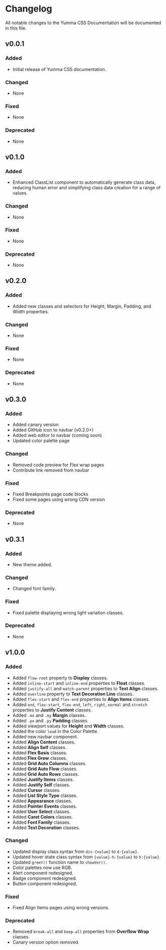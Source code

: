 # Changelog

All notable changes to the Yumma CSS Documentation will be documented in this file.

## v0.0.1

### Added

- Initial release of Yumma CSS documentation.

### Changed

- None

### Fixed

- None

### Deprecated

- None

## v0.1.0

### Added

- Enhanced ClassList component to automatically generate class data, reducing human error and simplifying class data creation for a range of values.

### Changed

- None

### Fixed

- None

### Deprecated

- None

## v0.2.0

### Added

- Added new classes and selectors for Height, Margin, Padding, and Width properties.

### Changed

- None

### Fixed

- None

### Deprecated

- None

## v0.3.0

### Added

- Added canary version
- Added GitHub icon to navbar (v0.2.0+)
- Added web editor to navbar (coming soon)
- Updated color palette page

### Changed

- Removed code preview for Flex wrap pages
- Contribute link removed from navbar

### Fixed

- Fixed Breakpoints page code blocks
- Fixed some pages using wrong CDN version

### Deprecated

- None

## v0.3.1

### Added

- New theme added.

### Changed

- Changed font family.

### Fixed

- Fixed palette displaying wrong light variation classes.

### Deprecated

- None

## v1.0.0

### Added
- Added `flow-root` property to **Display** classes.
- Added `inline-start` and `inline-end` properties to **Float** classes.
- Added `justify-all` and `match-parent` properties to **Text Align** classes.
- Added `overline` property to **Text Decoration Line** classes.
- Added `flex-start` and `flex-end` properties to **Align Items** classes.
- Added `end`, `flex-start`, `flex-end`, `left`, `right`, `normal` and `stretch` properties to **Justify Content** classes.
- Added `.mx` and `.my` **Margin** classes.
- Added `.px` and `.py` **Padding** classes.
- Added viewport values for **Height** and **Width** classes.
- Added the color `lead` in the Color Palette.
- Added new navbar component.
- Added **Align Content** classes.
- Added **Align Self** classes.
- Added **Flex Basis** classes.
- Added **Flex Grow** classes.
- Added **Grid Auto Columns** classes.
- Added **Grid Auto Flow** classes.
- Added **Grid Auto Rows** classes.
- Added **Justify Items** classes.
- Added **Justify Self** classes.
- Added **Cursor** classes.
- Added **List Style Type** classes.
- Added **Appearance** classes.
- Added **Pointer Events** classes.
- Added **User Select** classes.
- Added **Caret Colors** classes.
- Added **Font Family** classes.
- Added **Text Decoration** classes.

### Changed
- Updated display class syntax from `dis-{value}` to `d-{value}`.
- Updated hover state class syntax from `{value}-h-{value}` to `h:{value}`.
- Updated `greet()` function name to `showVer()`.
- Color palettes now use RGB.
- Alert component redesigned.
- Badge component redesigned.
- Button component redesigned.

### Fixed
- Fixed Align Items pages using wrong versions.

### Deprecated
- Removed `break-all` and `keep-all` properties from **Overflow Wrap** classes.
- Canary version option removed.